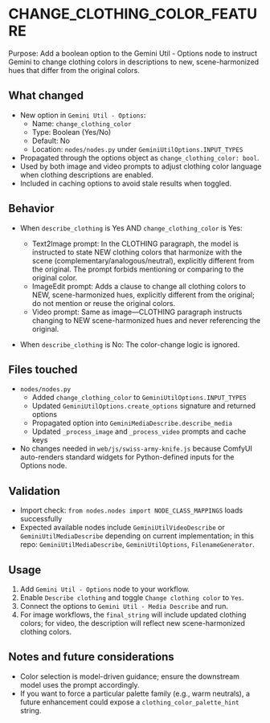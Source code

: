 # CHANGE_CLOTHING_COLOR_FEATURE

Purpose: Add a boolean option to the Gemini Util - Options node to instruct Gemini to change clothing colors in descriptions to new, scene-harmonized hues that differ from the original colors.

## What changed

- New option in `Gemini Util - Options`:
    - Name: `change_clothing_color`
    - Type: Boolean (Yes/No)
    - Default: No
    - Location: `nodes/nodes.py` under `GeminiUtilOptions.INPUT_TYPES`
- Propagated through the options object as `change_clothing_color: bool`.
- Used by both image and video prompts to adjust clothing color language when clothing descriptions are enabled.
- Included in caching options to avoid stale results when toggled.

## Behavior

- When `describe_clothing` is Yes AND `change_clothing_color` is Yes:
    - Text2Image prompt: In the CLOTHING paragraph, the model is instructed to state NEW clothing colors that harmonize with the scene (complementary/analogous/neutral), explicitly different from the original. The prompt forbids mentioning or comparing to the original color.
    - ImageEdit prompt: Adds a clause to change all clothing colors to NEW, scene-harmonized hues, explicitly different from the original; do not mention or reuse the original colors.
    - Video prompt: Same as image—CLOTHING paragraph instructs changing to NEW scene-harmonized hues and never referencing the original.

- When `describe_clothing` is No: The color-change logic is ignored.

## Files touched

- `nodes/nodes.py`
    - Added `change_clothing_color` to `GeminiUtilOptions.INPUT_TYPES`
    - Updated `GeminiUtilOptions.create_options` signature and returned options
    - Propagated option into `GeminiMediaDescribe.describe_media`
    - Updated `_process_image` and `_process_video` prompts and cache keys
- No changes needed in `web/js/swiss-army-knife.js` because ComfyUI auto-renders standard widgets for Python-defined inputs for the Options node.

## Validation

- Import check: `from nodes.nodes import NODE_CLASS_MAPPINGS` loads successfully
- Expected available nodes include `GeminiUtilVideoDescribe` or `GeminiUtilMediaDescribe` depending on current implementation; in this repo: `GeminiUtilMediaDescribe`, `GeminiUtilOptions`, `FilenameGenerator`.

## Usage

1. Add `Gemini Util - Options` node to your workflow.
2. Enable `Describe clothing` and toggle `Change clothing color` to `Yes`.
3. Connect the options to `Gemini Util - Media Describe` and run.
4. For image workflows, the `final_string` will include updated clothing colors; for video, the description will reflect new scene-harmonized clothing colors.

## Notes and future considerations

- Color selection is model-driven guidance; ensure the downstream model uses the prompt accordingly.
- If you want to force a particular palette family (e.g., warm neutrals), a future enhancement could expose a `clothing_color_palette_hint` string.
